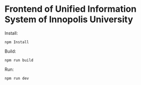 # Frontend of Unified Information System of Innopolis University

Install:

```
npm Install
```

Build:

```
npm run build
```

Run:

```
npm run dev
```
